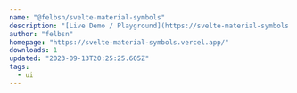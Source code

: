 ```yaml
---
name: "@felbsn/svelte-material-symbols"
description: "[Live Demo / Playground](https://svelte-material-symbols.vercel.app)"
author: "felbsn"
homepage: "https://svelte-material-symbols.vercel.app/"
downloads: 1
updated: "2023-09-13T20:25:25.605Z"
tags: 
  - ui
---
```

